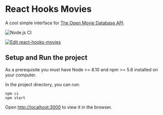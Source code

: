 # React Hooks Movies
A cool simple interface for [The Open Movie Database API](http://omdbapi.com/).

![Node.js CI](https://github.com/fabiothiroki/react-hooks-movies/workflows/Node.js%20CI/badge.svg?branch=master)

[![Edit react-hooks-movies](https://codesandbox.io/static/img/play-codesandbox.svg)](https://codesandbox.io/s/react-hooks-movies-gm87l?fontsize=14&hidenavigation=1&theme=dark)

## Setup and Run the project

As a prerequisite you must have Node >= 8.10 and npm >= 5.6 installed on your computer.

In the project directory, you can run:

```
npm ci
npm start
```

Open [http://localhost:3000](http://localhost:3000) to view it in the browser.